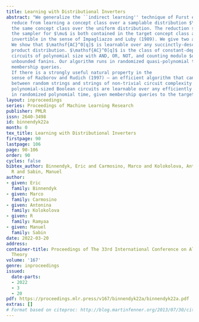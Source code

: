 ```yaml
---
title: Learning with Distributional Inverters
abstract: "We generalize the ``indirect learning'' technique of Furst et al. (1991) to
  reduce from learning a concept class over a samplable distribution $\mu$ to learning
  the same concept class over the uniform distribution. The reduction succeeds when
  the sampler for $\mu$ is both contained in the target concept class and efficiently
  invertible in the sense of Impagliazzo and Luby (1989). We give two applications.
  We show that $\mathsf{AC}^0[q]$ is learnable over any succinctly-described
  product distribution. $\mathsf{AC}^0[q]$ is the class of constant-depth Boolean
  circuits of polynomial size with AND, OR, NOT, and counting modulo $q$ gates of
  unbounded fanins. Our algorithm runs in randomized quasi-polynomial time and uses
  membership queries. 
  If there is a strongly useful natural property in the
  sense of Razborov and Rudich (1997) — an efficient algorithm that can distinguish
  between random strings and strings of non-trivial circuit complexity — then general
  polynomial-sized Boolean circuits are learnable over any efficiently samplable distribution
  in randomized polynomial time, given membership queries to the target function."
layout: inproceedings
series: Proceedings of Machine Learning Research
publisher: PMLR
issn: 2640-3498
id: binnendyk22a
month: 0
tex_title: Learning with Distributional Inverters
firstpage: 90
lastpage: 106
page: 90-106
order: 90
cycles: false
bibtex_author: Binnendyk, Eric and Carmosino, Marco and Kolokolova, Antonina and Ramyaa,
  R and Sabin, Manuel
author:
- given: Eric
  family: Binnendyk
- given: Marco
  family: Carmosino
- given: Antonina
  family: Kolokolova
- given: R
  family: Ramyaa
- given: Manuel
  family: Sabin
date: 2022-03-20
address:
container-title: Proceedings of The 33rd International Conference on Algorithmic Learning
  Theory
volume: '167'
genre: inproceedings
issued:
  date-parts:
  - 2022
  - 3
  - 20
pdf: https://proceedings.mlr.press/v167/binnendyk22a/binnendyk22a.pdf
extras: []
# Format based on citeproc: http://blog.martinfenner.org/2013/07/30/citeproc-yaml-for-bibliographies/
---
```

